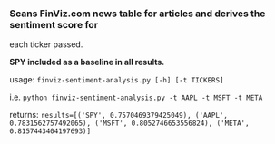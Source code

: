 ### Scans FinViz.com news table for articles and derives the sentiment score for
each ticker passed.

**SPY included as a baseline in all results.**

usage: `finviz-sentiment-analysis.py [-h] [-t TICKERS]`

i.e. `python finviz-sentiment-analysis.py -t AAPL -t MSFT -t META`

returns: `results=[('SPY', 0.7570469379425049), ('AAPL', 0.7831562757492065), ('MSFT',
0.8052746653556824), ('META', 0.8157443404197693)]`
